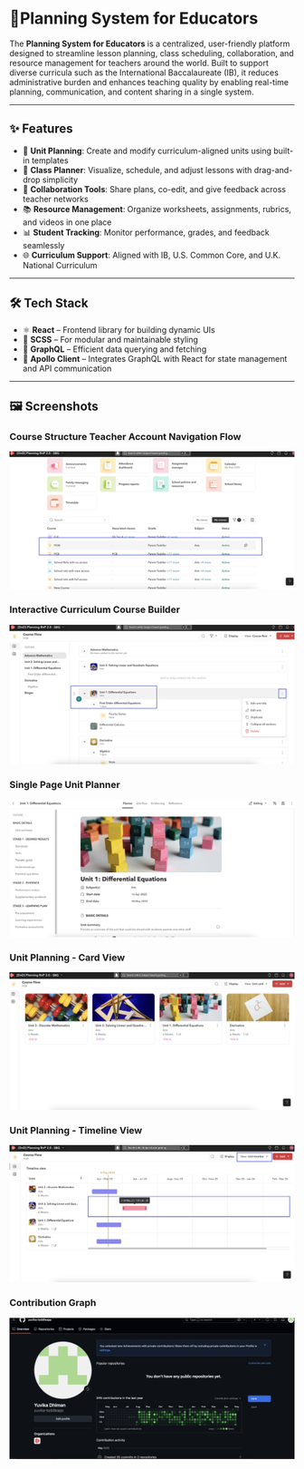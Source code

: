 # 🧠Planning System for Educators

The **Planning System for Educators** is a centralized, user-friendly platform designed to streamline lesson planning, class scheduling, collaboration, and resource management for teachers around the world. Built to support diverse curricula such as the International Baccalaureate (IB), it reduces administrative burden and enhances teaching quality by enabling real-time planning, communication, and content sharing in a single system.

---

## ✨ Features

- 🧩 **Unit Planning**: Create and modify curriculum-aligned units using built-in templates  
- 📅 **Class Planner**: Visualize, schedule, and adjust lessons with drag-and-drop simplicity  
- 🔄 **Collaboration Tools**: Share plans, co-edit, and give feedback across teacher networks  
- 📚 **Resource Management**: Organize worksheets, assignments, rubrics, and videos in one place  
- 📊 **Student Tracking**: Monitor performance, grades, and feedback seamlessly  
- 🌐 **Curriculum Support**: Aligned with IB, U.S. Common Core, and U.K. National Curriculum  

---

## 🛠 Tech Stack

- ⚛️ **React** – Frontend library for building dynamic UIs  
- 🎨 **SCSS** – For modular and maintainable styling  
- 🔗 **GraphQL** – Efficient data querying and fetching  
- 🚀 **Apollo Client** – Integrates GraphQL with React for state management and API communication  

---

## 🖼️ Screenshots

### Course Structure Teacher Account Navigation Flow
![Course Structure Teacher Navigation Flow](./images/Course_structure_teacher_account_navigation_flow.png)

### Interactive Curriculum Course Builder
![Interactive Curriculum Course Builder](./images/Interactive_curriculum_course_builder.png)

### Single Page Unit Planner
![Single Page Unit Planner](./images/Single_page_unit_planner.png)

### Unit Planning - Card View
![Unit Planning Card View](./images/Unitplanning_cardview.png)

### Unit Planning - Timeline View
![Unit Planning Timeline View](./images/Unitplanning_timeline_view.png)

### Contribution Graph
![Contribution Process](./images/Contribution.png)

